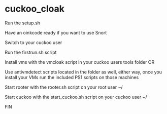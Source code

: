 # cuckoo_cloak

Run the setup.sh

Have an oinkcode ready if you want to use Snort

Switch to your cuckoo user

Run the firstrun.sh script

Install vms with the vmcloak script in your cuckoo users tools folder OR

Use antivmdetect scripts located in the folder as well, either way, once you install your VMs run the included PS1 scripts on those machines

Start rooter with the rooter.sh script on your root user ~/

Start cuckoo with the start_cuckoo.sh script on your cuckoo user ~/

FIN
